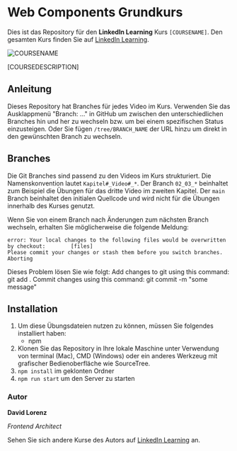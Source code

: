 # Web Components Grundkurs

Dies ist das Repository für den **LinkedIn Learning** Kurs `[COURSENAME]`. Den gesamten Kurs finden Sie auf [LinkedIn Learning][lil-course-url].

![COURSENAME][lil-thumbnail-url]

[COURSEDESCRIPTION]

## Anleitung

Dieses Repository hat Branches für jedes Video im Kurs. Verwenden Sie das Ausklappmenü "Branch: ..." in GitHub um zwischen den unterschiedlichen Branches hin und her zu wechseln bzw. um bei einem spezifischen Status einzusteigen. Oder Sie fügen `/tree/BRANCH_NAME` der URL hinzu um direkt in den gewünschten Branch zu wechseln.

## Branches

Die Git Branches sind passend zu den Videos im Kurs strukturiert. Die Namenskonvention lautet `Kapitel#_Video#_*`. Der Branch `02_03_*` beinhaltet zum Beispiel die Übungen für das dritte Video im zweiten Kapitel.
Der `main` Branch beinhaltet den initialen Quellcode und wird nicht für die Übungen innerhalb des Kurses genutzt.

Wenn Sie von einem Branch nach Änderungen zum nächsten Branch wechseln, erhalten Sie möglicherweise die folgende Meldung:

```
error: Your local changes to the following files would be overwritten by checkout:        [files]
Please commit your changes or stash them before you switch branches.
Aborting
```

Dieses Problem lösen Sie wie folgt:
Add changes to git using this command: git add .
Commit changes using this command: git commit -m "some message"

## Installation

1. Um diese Übungsdateien nutzen zu können, müssen Sie folgendes installiert haben:
   - npm
2. Klonen Sie das Repository in Ihre lokale Maschine unter Verwendung von terminal (Mac), CMD (Windows) oder ein anderes Werkzeug mit grafischer Bedienoberfläche wie SourceTree.
3. `npm install` im geklonten Ordner
4. `npm run start` um den Server zu starten

### Autor

**David Lorenz**

_Frontend Architect_

Sehen Sie sich andere Kurse des Autors auf [LinkedIn Learning](https://www.linkedin.com/learning/instructors/david-lorenz?u=26112626) an.

[0]: # "Replace these placeholder URLs with actual course URLs"
[lil-course-url]: https://www.linkedin.com/learning/building-a-graphql-project-with-react-js
[lil-thumbnail-url]: https://cdn.lynda.com/course/2875095/2875095-1615224395432-16x9.jpg
